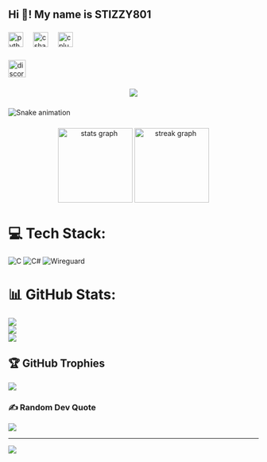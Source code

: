 <h2 align="left">Hi 👋! My name is STIZZY801</h2>

###

<div align="left">
  <img src="https://cdn.jsdelivr.net/gh/devicons/devicon/icons/python/python-original.svg" height="30" alt="python logo"  />
  <img width="12" />
  <img src="https://cdn.jsdelivr.net/gh/devicons/devicon/icons/csharp/csharp-original.svg" height="30" alt="csharp logo"  />
  <img width="12" />
  <img src="https://cdn.jsdelivr.net/gh/devicons/devicon/icons/cplusplus/cplusplus-original.svg" height="30" alt="cplusplus logo"  />
</div>

###

<div align="left">
  <a href="nah you wish lol" target="_blank">
    <img src="https://img.shields.io/static/v1?message=Discord&logo=discord&label=&color=7289DA&logoColor=white&labelColor=&style=for-the-badge" height="35" alt="discord logo"  />
  </a>
</div>

###

<div align="center">
  <img src="https://profile-counter.glitch.me/STIZZY801/count.svg?"  />
</div>

###

<img src="https://raw.githubusercontent.com/STIZZY801/STIZZY801/output/snake.svg" alt="Snake animation" />

###

<div align="center">
  <img src="https://github-readme-stats.vercel.app/api?username=STIZZY801&hide_title=false&hide_rank=false&show_icons=true&include_all_commits=true&count_private=true&disable_animations=false&theme=dracula&locale=en&hide_border=false&order=1" height="150" alt="stats graph"  />
  <img src="https://streak-stats.demolab.com?user=STIZZY801&locale=en&mode=daily&theme=dracula&hide_border=false&border_radius=5&order=3" height="150" alt="streak graph"  />
</div>

###
# 💻 Tech Stack:
![C](https://img.shields.io/badge/c-%2300599C.svg?style=for-the-badge&logo=c&logoColor=white) ![C#](https://img.shields.io/badge/c%23-%23239120.svg?style=for-the-badge&logo=csharp&logoColor=white) ![Wireguard](https://img.shields.io/badge/wireguard-%2388171A.svg?style=for-the-badge&logo=wireguard&logoColor=white)
# 📊 GitHub Stats:
![](https://github-readme-stats.vercel.app/api?username=STIZZY801&theme=cobalt&hide_border=false&include_all_commits=true&count_private=true)<br/>
![](https://github-readme-streak-stats.herokuapp.com/?user=STIZZY801&theme=cobalt&hide_border=false)<br/>
![](https://github-readme-stats.vercel.app/api/top-langs/?username=STIZZY801&theme=cobalt&hide_border=false&include_all_commits=true&count_private=true&layout=compact)

## 🏆 GitHub Trophies
![](https://github-profile-trophy.vercel.app/?username=STIZZY801&theme=radical&no-frame=false&no-bg=true&margin-w=4)

### ✍️ Random Dev Quote
![](https://quotes-github-readme.vercel.app/api?type=horizontal&theme=radical)

---
[![](https://visitcount.itsvg.in/api?id=STIZZY801&icon=6&color=0)](https://visitcount.itsvg.in)

<!-- Proudly created with GPRM ( https://gprm.itsvg.in ) -->
